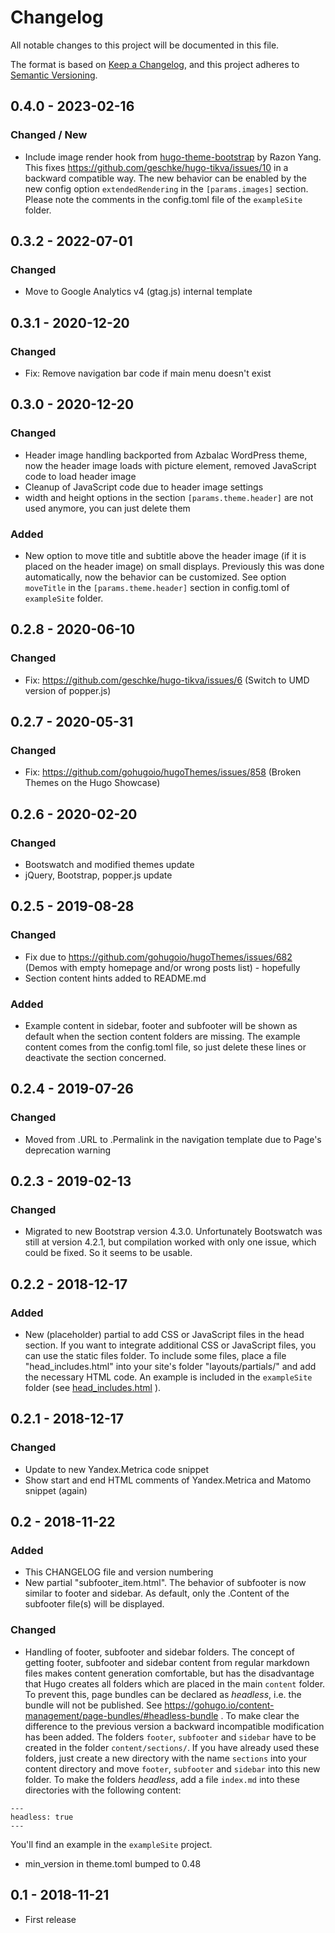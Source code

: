 # Changelog

All notable changes to this project will be documented in this file.

The format is based on [Keep a Changelog](https://keepachangelog.com/en/1.0.0/), and this project adheres to [Semantic Versioning](https://semver.org/spec/v2.0.0.html).


## 0.4.0 - 2023-02-16

### Changed / New

- Include image render hook from [hugo-theme-bootstrap](https://github.com/razonyang/hugo-theme-bootstrap) by Razon Yang. This fixes https://github.com/geschke/hugo-tikva/issues/10 in a backward compatible way. The new behavior can be enabled by the new config option `extendedRendering` in the `[params.images]` section. Please note the comments in the config.toml file of the `exampleSite` folder.

## 0.3.2 - 2022-07-01

### Changed

- Move to Google Analytics v4 (gtag.js) internal template

## 0.3.1 - 2020-12-20

### Changed

- Fix: Remove navigation bar code if main menu doesn't exist

## 0.3.0 - 2020-12-20

### Changed

- Header image handling backported from Azbalac WordPress theme, now the header image loads with picture element, removed JavaScript code to load header image
- Cleanup of JavaScript code due to header image settings
- width and height options in the section `[params.theme.header]` are not used anymore, you can just delete them

### Added

- New option to move title and subtitle above the header image (if it is placed on the header image) on small displays. Previously this was done automatically, now the behavior can be customized. See option `moveTitle` in the `[params.theme.header]` section in config.toml of `exampleSite` folder.

## 0.2.8 - 2020-06-10

### Changed

- Fix: https://github.com/geschke/hugo-tikva/issues/6 (Switch to UMD version of popper.js)

## 0.2.7 - 2020-05-31

### Changed

- Fix: https://github.com/gohugoio/hugoThemes/issues/858 (Broken Themes on the Hugo Showcase)

## 0.2.6 - 2020-02-20

### Changed

- Bootswatch and modified themes update
- jQuery, Bootstrap, popper.js update

## 0.2.5 - 2019-08-28

### Changed

- Fix due to https://github.com/gohugoio/hugoThemes/issues/682 (Demos with empty homepage and/or wrong posts list) - hopefully
- Section content hints added to README.md

### Added

- Example content in sidebar, footer and subfooter will be shown as default when the section content folders are missing. The example content comes from the config.toml file, so just delete these lines or deactivate the section concerned.

## 0.2.4 - 2019-07-26

### Changed

- Moved from .URL to .Permalink in the navigation template due to Page's deprecation warning

## 0.2.3 - 2019-02-13

### Changed

- Migrated to new Bootstrap version 4.3.0. Unfortunately Bootswatch was still at version 4.2.1, but compilation worked with only one issue, which could be fixed. So it seems to be usable.

## 0.2.2 - 2018-12-17

### Added

- New (placeholder) partial to add CSS or JavaScript files in the head section. If you want to integrate additional CSS or JavaScript files, you can use the static files folder. To include some files, place a file "head_includes.html" into your site's folder "layouts/partials/" and add the necessary HTML code. An example is included in the `exampleSite` folder (see [head_includes.html](https://github.com/geschke/hugo-tikva/blob/master/exampleSite/layouts/partials/head_includes.html) ).

## 0.2.1 - 2018-12-17

### Changed

- Update to new Yandex.Metrica code snippet
- Show start and end HTML comments of Yandex.Metrica and Matomo snippet (again)

## 0.2 - 2018-11-22

### Added

- This CHANGELOG file and version numbering
- New partial "subfooter_item.html". The behavior of subfooter is now similar to footer and sidebar. As default, only the .Content of the subfooter file(s) will be displayed.

### Changed

- Handling of footer, subfooter and sidebar folders. The concept of getting footer, subfooter and sidebar content from regular markdown files makes content generation comfortable, but has the disadvantage that Hugo creates all folders which are placed in the main `content` folder. To prevent this, page bundles can be declared as *headless*, i.e. the bundle will not be published. See https://gohugo.io/content-management/page-bundles/#headless-bundle . To make clear the difference to the previous version a backward incompatible modification has been added. The folders `footer`, `subfooter` and `sidebar` have to be created in the folder `content/sections/`. If you have already used these folders, just create a new directory with the name `sections` into your content directory and move `footer`, `subfooter` and `sidebar` into this new folder.  To make the folders *headless*, add a file `index.md` into these directories with the following content:
```
---
headless: true
---
```
You'll find an example in the `exampleSite` project.

- min_version in theme.toml bumped to 0.48

## 0.1 - 2018-11-21

- First release
